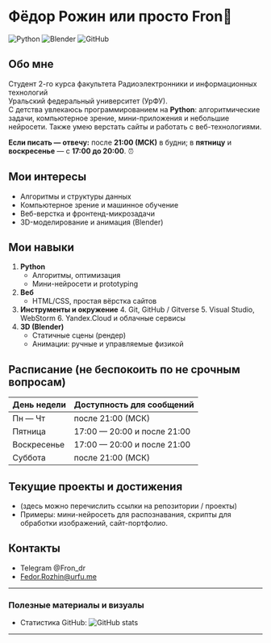 # Фёдор Рожин или просто Fron👋
![Python](https://img.shields.io/badge/python-3.11-blue?logo=python)
![Blender](https://img.shields.io/badge/Blender-000000?logo=blender&logoColor=F5792A)
![GitHub](https://img.shields.io/badge/GitHub-181717?logo=github&logoColor=white)

## Обо мне
Студент 2-го курса факультета Радиоэлектронники и информационных технологий  
Уральский федеральный университет (УрФУ).  
С детства увлекаюсь программированием на **Python**: алгоритмические задачи, компьютерное зрение, мини-приложения и небольшие нейросети. Также умею верстать сайты и работать с веб-технологиями.  

**Если писать — отвечу:** после **21:00 (МСК)** в будни; в **пятницу** и **воскресенье** — с **17:00 до 20:00**. ⏰

## Мои интересы
- Алгоритмы и структуры данных
- Компьютерное зрение и машинное обучение
- Веб-верстка и фронтенд-микрозадачи
- 3D-моделирование и анимация (Blender)

## Мои навыки
1. **Python**
   - Алгоритмы, оптимизация
   - Мини-нейросети и prototyping
2. **Веб**
   - HTML/CSS, простая вёрстка сайтов
3. **Инструменты и окружение**
   4. Git, GitHub / Gitverse
   5. Visual Studio, WebStorm
   6. Yandex.Cloud и облачные сервисы
7. **3D (Blender)**
   - Статичные сцены (рендер)
   - Анимации: ручные и управляемые физикой

## Расписание (не беспокоить по не срочным вопросам)

| День недели | Доступность для сообщений |
|-------------|---------------------------|
| Пн — Чт     | после 21:00 (МСК)         |
| Пятница     | 17:00 — 20:00 и после 21:00|
| Воскресенье | 17:00 — 20:00 и после 21:00|
| Суббота     | после 21:00 (МСК)         |

## Текущие проекты и достижения
- (здесь можно перечислить ссылки на репозитории / проекты)
- Примеры: мини-нейросеть для распознавания, скрипты для обработки изображений, сайт-портфолио.

## Контакты
- Telegram @Fron_dr
- Fedor.Rozhin@urfu.me

---

### Полезные материалы и визуалы
- Статистика GitHub: ![GitHub stats](https://github-readme-stats.vercel.app/api?username=Fron4ick&show_icons=true)
---
